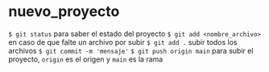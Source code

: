 # nuevo_proyecto

`$ git status` para saber el estado del proyecto
`$ git add <nombre_archivo>` en caso de que falte un archivo por subir
`$ git add .` subir todos los archivos
`$ git commit -m 'mensaje'`
`$ git push origin main` para subir el proyecto, `origin` es el origen y `main` es la rama